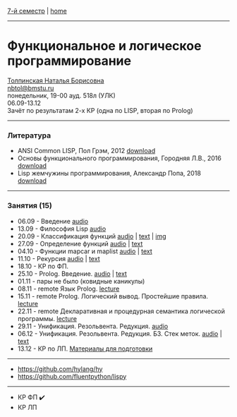 [7-й семестр](../2021_2022_7_sem.md) | [home](../README.md)
____________________________________
# Функциональное и логическое программирование
[Толпинская Наталья Борисовна](https://studizba.com/hs/151-mgtu-im-baumana/teachers/4-kafedra-iu-7-programmnoe-obespechenie-je/231-tolpinskaja-natalja-borisovna.html) \
nbtol@bmstu.ru \
понедельник, 19-00 ауд. 518л (УЛК)\
06.09-13.12 \
Зачёт по результатам 2-х КР (одна по LISP, вторая по Prolog)
____________________________________
### Литература

* ANSI Common LISP, Пол Грэм, 2012 [download](https://drive.google.com/file/d/1SVQx2i6FflWLqMRhll5oNwWsaJ7wvauv/view?usp=drivesdk)
* Основы функционального программирования, Городняя Л.В., 2016 [download](https://drive.google.com/file/d/16NSKcjpifyGpUGR5qf54YpJHPp3tUm7w/view?usp=sharing)
* Lisp жемчужины программирования, Александр Попа, 2018 [download](https://drive.google.com/file/d/1SeNLUfnhnwH8yO7_id5plbcmaEAyeHrz/view?usp=drivesdk0)
____________________________________
### Занятия (15)

* 06.09 - Введение [audio](https://drive.google.com/file/d/1PntBgDfj19rbym6zNCjf5QelDls6qYot/view?usp=sharing)
* 13.09 - Философия Lisp [audio](https://drive.google.com/file/d/1SMYE6SR1js9rFPZ8hNlDDTisaL1IDCIT/view?usp=drivesdk)
* 20.09 - Классификация функций [audio](https://drive.google.com/file/d/1Ww-I_8nTgEhWWX3q-IEKVeG202OWFFaH/view?usp=drivesdk) | [text](https://docs.google.com/document/d/1XJQaICiJwfXUwZ-KDt4NDvPyaBXTsuKK/edit?usp=drivesdk&ouid=104125706664287786699&rtpof=true&sd=true) | [img](https://drive.google.com/file/d/1XEpNPiUmuhV2PVj0APUAgsaUbmTxhUea/view?usp=drivesdk)
* 27.09 - Определение функций [audio](https://drive.google.com/file/d/1ald8jkeLm01mbS7pC769gXEFgtIln-Xq/view?usp=sharing) | [text](https://docs.google.com/document/d/18nJPF6v11jsyfHg7zlOKmoozVxMyHjj2/edit?usp=sharing&ouid=104125706664287786699&rtpof=true&sd=true)
* 04.10 - Функции mapcar и maplist [audio](https://drive.google.com/file/d/1f0l8b8J7ioP9lY0v3i521vaxHsG3bCTW/view?usp=drivesdk) | [text](https://docs.google.com/document/d/1fCgbVXFQnxtknsqVsfp_1KhLXvNfW1Vs/edit?usp=drivesdk&ouid=104125706664287786699&rtpof=true&sd=true)
* 11.10 - Рекурсия [audio](https://drive.google.com/file/d/1ixJwqO5Z-ItmgYubt7qJO2nTbBZUcu6W/view?usp=sharing) | [text](https://docs.google.com/document/d/1jdy_aC1glzPRnhibBpaZG89j8-1BDSBi/edit?usp=drivesdk&ouid=104125706664287786699&rtpof=true&sd=true)
* 18.10 - КР по ФП.
* 25.10 - Prolog. Введение. [audio](https://drive.google.com/file/d/1pPnHhdvBcsCIcDDhMn92PzwzvKG6Djru/view?usp=drivesdk) | [text](https://docs.google.com/document/d/1rK2Hk9gdZz6k85CLbSvJEG-5bSTR5jli/edit?usp=drivesdk&ouid=104125706664287786699&rtpof=true&sd=true)
* 01.11 - пары не было (ковидные каникулы)
* 08.11 - remote Язык Prolog. [lecture](https://docs.google.com/document/d/1tkwRj9lWW8Lua-03MqweOLzAyny_J-XQ/edit?usp=drivesdk&ouid=104125706664287786699&rtpof=true&sd=true)
* 15.11 - remote Prolog. Логический вывод. Простейшие правила. [lecture](https://docs.google.com/document/d/1vCDM-7T1NKjBPegLl1tl0uh8p6bEfndy/edit?usp=drivesdk&ouid=104125706664287786699&rtpof=true&sd=true)
* 22.11 - remote Декларативная и процедурная семантика логической программы. [lecture](https://docs.google.com/document/d/1vptgGTH3GqsUIQGuT9up3MBrxcDiPiI4/edit?usp=drivesdk&ouid=104125706664287786699&rtpof=true&sd=true)
* 29.11 - Унификация. Резольвента. Редукция. [audio](https://drive.google.com/file/d/1z5pUEUbJzWRPIn3fRLVXGdtqFQADqitQ/view?usp=drivesdk)
* 06.12 - Унификация. Резольвента. Редукция. БЗ. Стек меток. [audio](https://drive.google.com/file/d/10-M2xa80jQaMb7cqmgaFHjNeQf4jUqnJ/view?usp=drivesdk) | [text](https://docs.google.com/document/d/10tFOt-hxNytP5KYknh7mnRIAS_huXK36/edit?usp=drivesdk&ouid=104125706664287786699&rtpof=true&sd=true)
* 13.12 - КР по ЛП. [Материалы для подготовки](https://github.com/dKosarevsky/iu7/blob/master/7sem/prolog.md)

____________________________________

* https://github.com/hylang/hy
* https://github.com/fluentpython/lispy

____________________________________

* КР ФП ✔️
* КР ЛП
